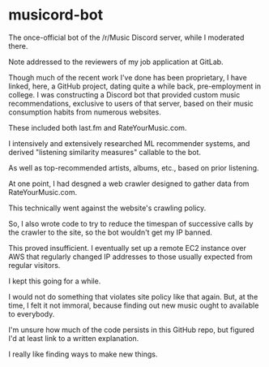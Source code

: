 # musicord-bot

The once-official bot of the /r/Music Discord server, while I moderated there.

Note addressed to the reviewers of my job application at GitLab.

Though much of the recent work I've done has been proprietary, I have linked, here, a GitHub project, dating quite a while back, pre-employment in college. I was constructing a Discord bot that provided custom music recommendations, exclusive to users of that server, based on their music consumption habits from numerous websites.

These included both last.fm and RateYourMusic.com.

I intensively and extensively researched ML recommender systems, and derived "listening similarity measures" callable to the bot.

As well as top-recommended artists, albums, etc., based on prior listening.

At one point, I had desgned a web crawler designed to gather data from RateYourMusic.com.

This technically went against the website's crawling policy.

So, I also wrote code to try to reduce the timespan of successive calls by the crawler to the site, so the bot wouldn't get my IP banned.

This proved insufficient. I eventually set up a remote EC2 instance over AWS that regularly changed IP addresses to those usually expected from regular visitors.

I kept this going for a while.

I would not do something that violates site policy like that again. But, at the time, I felt it not immoral, because finding out new music ought to available to everybody.

I'm unsure how much of the code persists in this GitHub repo, but figured I'd at least link to a written explanation.

I really like finding ways to make new things.
